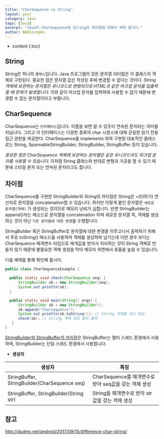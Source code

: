 ```yaml
---
title: "CharSequence vs String"
layout: post
category: Java
tags: [Java]
excerpt: "Java의 CharSequence와 String의 차이점에 대해서 배워 봅시다."
author: BAEKJungHo
---
```


* content
{:toc}

## String

  String은 하나의 `클래스`입니다.
  Java 프로그램의 모든 문자열 리터럴은 이 클래스의 객체로 구현된다. 중요한 점은 문자열 값은 작성된 후에 변경할 수 없다는 것이다. *String 객체에 보관하는 문자열은 유니코드로 변형되므로 HTML과 같은 마크업 문자를 입출력할 때 문제가 발생합니다.*  이와 같이 마크업 문자를 입력하여 사용할 수 없기 때문에 변경할 수 없는 문자열이라고 부릅니다.

## CharSequence

  CharSequence는 `인터페이스`입니다.
  이름을 보면 알 수 있듯이 연속된 문자라는 의미를 지닙니다. 그리고 이 인터페이스는 다양한 종류의 char 시퀀스에 대해 균일한 읽기 전용 접근 권한을 제공한다. CharSequence를 implements 하여 구현된 대표적인 클래스로는 String, SpannableStringBuilder, StringBuilder, StringBuffer 등이 있습니다.

  *중요한 점은 CharSequence 객체에 보관하는 문자열은 같은 유니코드라도 마크업 문자를 사용할 수 있습니다.* 이처럼 String 클래스와 반대로 변형과 가공을 할 수 있기 때문에 스타일 문자 또는 연속된 문자라고도 합니다.

## 차이점

  CharSequence를 구현한 StringBuilder와 String의 차이점은 String은 +(더하기) 연산자로
  문자열을 concatenation할 수 있습니다. 하지만 이렇게 붙인 문자열은 `새로운 문자열(객체)` 가 생성되는 것이므로
  메모리 낭비가 심합니다. 반면 StringBuilder는 append()라는 메소드로 문자열을 concatenation 하며 새로운 문자열
  즉, 객체를 생성하는 것이 아닌 `기존 문자열에 대한 변경`을 수행합니다.

  StringBuilder 혹은 StringBuffer로 문자열에 대한 변경을 이루고나서 출력하기 위해서 주로
  toString() 메소드를 사용하여 객체를 생성하여 넘기는데 이런 경우 보다는 CharSequence 매개변수 타입으로
  매개값을 받아서 처리하는 것이 String 객체로 만들지 않기 때문에 불필요한 객체 생성을 막아
  메모리 측면에서 효율을 높일 수 있습니다.

  다음 예제를 통해 확인해 봅시다.

  ```java
  public class CharSequenceExample {

	public static void check(CharSequence seq) {
		StringBuilder sb = new StringBuilder(seq);
		System.out.println(sb);
	}

	public static void main(String[] args) {
		StringBuilder sb = new StringBuilder();
		sb.append("Charsequence");
		System.out.println(sb.toString()); // String 객체를 하나 생성
		check(sb); // String 객체 생성 없이 출력
	 }
  }
  ```

  [StringBuilder와 StringBuffer의 차이점](https://baekjungho.github.io/java-api/#stringbuffer-stringbuilder-class)은 StringBuffer는 멀티 스레드 환경에서 사용하며, StringBuilder는 단일 스레드 환경에서 사용합니다.

  - __생성자__

  |생성자 |특징|
  |-----------|----|
  |StringBuffer, StringBuilder(CharSequence seq)| CharSequence를 매개변수로 받아 seq값을 갖는 객체 생성|
  |StringBuffer, StringBuilder(String str)| String을 매개변수로 받아 str값을 갖는 객체 생성|

## 참고

  http://dudmy.net/android/2017/09/15/difference-char-string/

